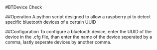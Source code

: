 #BTDevice Check

##Operation
A python script designed to allow a raspberry pi to detect specific bluetooth devices of a certain UUID

##Configuration
To configure a bluetooth device, enter the UUID of the device in the .cfg file, 
than enter the name of the device seperated by a comma, lastly seperate devices by another comma.
